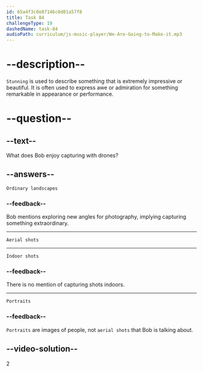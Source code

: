 ```yaml
---
id: 65a4f3c0e87146c0d01a57f8
title: Task 84
challengeType: 19
dashedName: task-84
audioPath: curriculum/js-music-player/We-Are-Going-to-Make-it.mp3
---
```


<!--
AUDIO REFERENCE: 
Bob: I love capturing stunning aerial shots and exploring new angles for photography.
-->

# --description--

`Stunning` is used to describe something that is extremely impressive or beautiful. It is often used to express awe or admiration for something remarkable in appearance or performance.

# --question--

## --text--

What does Bob enjoy capturing with drones?

## --answers--

`Ordinary landscapes`

### --feedback--

Bob mentions exploring new angles for photography, implying capturing something extraordinary.

---

`Aerial shots`

---

`Indoor shots`

### --feedback--

There is no mention of capturing shots indoors.

---

`Portraits`

### --feedback--

`Portraits` are images of people, not `aerial shots` that Bob is talking about.

## --video-solution--

2
